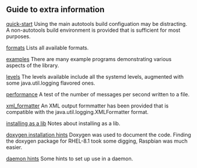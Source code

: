 ## Guide to extra information

[quick-start](./quick-start.md)
Using the main autotools build configuation may be distracting. A
non-autotools build environment is provided that is sufficient for most
purposes.

[formats](./formats.md)
Lists all available formats.

[examples](./examples.md)
There are many example programs demonstrating various aspects of the library.

[levels](./levels.md)
The levels available include all the systemd levels, augmented with some
java.util.logging flavored ones.

[performance](./performance.md)
A test of the number of messages per second written to a file.

[xml_formatter](./xml_formatter.md)
An XML output formmatter has been provided that is compatible with the
java.util.logging.XMLFormatter format.

[installing as a lib](./install-as-lib.md)
Notes about installing as a lib.

[doxygen installation hints](./doxygen.md)
Doxygen was used to document the code. Finding the doxygen package for
RHEL-8.1 took some digging, Raspbian was much easier.

[daemon hints](./daemon-hints.md)
Some hints to set up use in a daemon.

